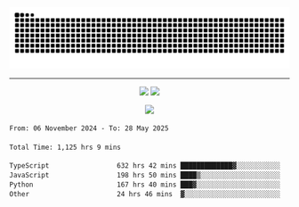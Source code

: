 <div align="center">
  <picture>
      <source
    media="(prefers-color-scheme: dark)"
      srcset="https://raw.githubusercontent.com/platane/snk/output/github-contribution-grid-snake-dark.svg"
      />
    <source
      media="(prefers-color-scheme: light)"
      srcset="https://raw.githubusercontent.com/xct007/xct007/output/github-contribution-grid-snake.svg"
      />
    <img
      alt="Snake"
      src="https://raw.githubusercontent.com/xct007/xct007/output/github-contribution-grid-snake.svg"
      />
  </picture>

</div>

___
<p align="center">
  <img src="https://readme-stats-blush-eta.vercel.app/api/top-langs/?username=xct007&layout=compact" />
  <img src="https://readme-stats-blush-eta.vercel.app/api?username=xct007&show_icons=true&theme=transparent&hide_title=true&include_all_commits=true" />
</p>

<p align="center">
  <img src="https://github-profile-trophy.vercel.app/?username=xct007&no-bg=true&rank=S,SS,SSS,A,AA,AAA,UNKNOWN,SECRET&row=3&title=-Followers,-Stars&margin-w=15&margin-h=15&column=2" />
</p>
<!--START_SECTION:waka-->

```txt
From: 06 November 2024 - To: 28 May 2025

Total Time: 1,125 hrs 9 mins

TypeScript                 632 hrs 42 mins █████████████▓░░░░░░░░░░░   55.02 %
JavaScript                 198 hrs 50 mins ████▒░░░░░░░░░░░░░░░░░░░░   17.29 %
Python                     167 hrs 40 mins ███▓░░░░░░░░░░░░░░░░░░░░░   14.58 %
Other                      24 hrs 46 mins  ▓░░░░░░░░░░░░░░░░░░░░░░░░   02.15 %
```

<!--END_SECTION:waka-->
